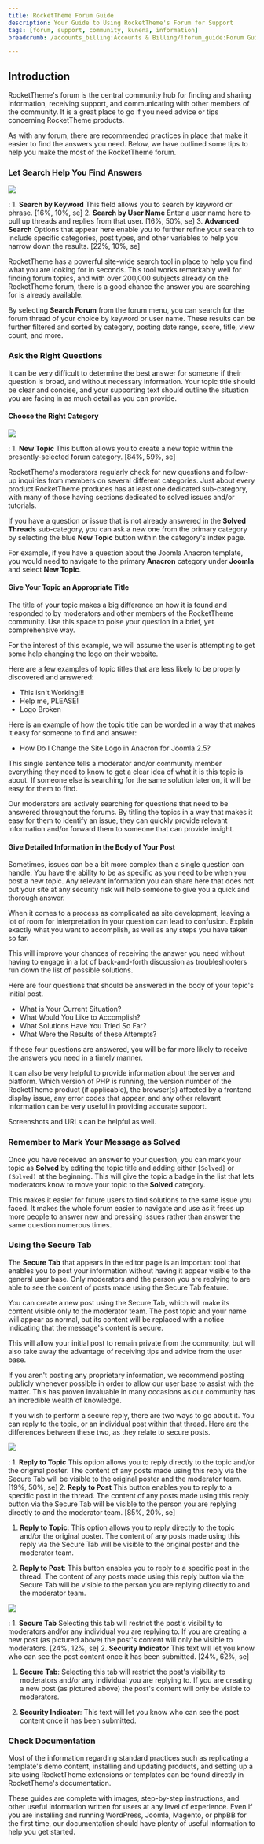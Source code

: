 ```yaml
---
title: RocketTheme Forum Guide
description: Your Guide to Using RocketTheme's Forum for Support
tags: [forum, support, community, kunena, information]
breadcrumb: /accounts_billing:Accounts & Billing/!forum_guide:Forum Guide/

---
```


Introduction
-----

RocketTheme's forum is the central community hub for finding and sharing information, receiving support, and communicating with other members of the community. It is a great place to go if you need advice or tips concerning RocketTheme products.

As with any forum, there are recommended practices in place that make it easier to find the answers you need. Below, we have outlined some tips to help you make the most of the RocketTheme forum.

### Let Search Help You Find Answers

![][forumsearch]

:   1. **Search by Keyword** This field allows you to search by keyword or phrase. [16%, 10%, se]
    2. **Search by User Name** Enter a user name here to pull up threads and replies from that user. [16%, 50%, se]
    3. **Advanced Search** Options that appear here enable you to further refine your search to include specific categories, post types, and other variables to help you narrow down the results. [22%, 10%, se]

RocketTheme has a powerful site-wide search tool in place to help you find what you are looking for in seconds. This tool works remarkably well for finding forum topics, and with over 200,000 subjects already on the RocketTheme forum, there is a good chance the answer you are searching for is already available.

By selecting **Search Forum** from the forum menu, you can search for the forum thread of your choice by keyword or user name. These results can be further filtered and sorted by category, posting date range, score, title, view count, and more.

### Ask the Right Questions

It can be very difficult to determine the best answer for someone if their question is broad, and without necessary information. Your topic title should be clear and concise, and your supporting text should outline the situation you are facing in as much detail as you can provide.

#### Choose the Right Category

![][categoryselection]

:   1. **New Topic** This button allows you to create a new topic within the presently-selected forum category. [84%, 59%, se]

RocketTheme's moderators regularly check for new questions and follow-up inquiries from members on several different categories. Just about every product RocketTheme produces has at least one dedicated sub-category, with many of those having sections dedicated to solved issues and/or tutorials.

If you have a question or issue that is not already answered in the **Solved Threads** sub-category, you can ask a new one from the primary category by selecting the blue **New Topic** button within the category's index page.

For example, if you have a question about the Joomla Anacron template, you would need to navigate to the primary **Anacron** category under **Joomla** and select **New Topic**. 

#### Give Your Topic an Appropriate Title

The title of your topic makes a big difference on how it is found and responded to by moderators and other members of the RocketTheme community. Use this space to poise your question in a brief, yet comprehensive way.

For the interest of this example, we will assume the user is attempting to get some help changing the logo on their website.

Here are a few examples of topic titles that are less likely to be properly discovered and answered:

* This isn't Working!!!
* Help me, PLEASE!
* Logo Broken

Here is an example of how the topic title can be worded in a way that makes it easy for someone to find and answer:

* How Do I Change the Site Logo in Anacron for Joomla 2.5?

This single sentence tells a moderator and/or community member everything they need to know to get a clear idea of what it is this topic is about. If someone else is searching for the same solution later on, it will be easy for them to find.

Our moderators are actively searching for questions that need to be answered throughout the forums. By titling the topics in a way that makes it easy for them to identify an issue, they can quickly provide relevant information and/or forward them to someone that can provide insight.

#### Give Detailed Information in the Body of Your Post

Sometimes, issues can be a bit more complex than a single question can handle. You have the ability to be as specific as you need to be when you post a new topic. Any relevant information you can share here that does not put your site at any security risk will help someone to give you a quick and thorough answer.

When it comes to a process as complicated as site development, leaving a lot of room for interpretation in your question can lead to confusion. Explain exactly what you want to accomplish, as well as any steps you have taken so far. 

This will improve your chances of receiving the answer you need without having to engage in a lot of back-and-forth discussion as troubleshooters run down the list of possible solutions.

Here are four questions that should be answered in the body of your topic's initial post.

* What is Your Current Situation?
* What Would You Like to Accomplish?
* What Solutions Have You Tried So Far?
* What Were the Results of these Attempts?

If these four questions are answered, you will be far more likely to receive the answers you need in a timely manner. 

It can also be very helpful to provide information about the server and platform. Which version of PHP is running, the version number of the RocketTheme product (if applicable), the browser(s) affected by a frontend display issue, any error codes that appear, and any other relevant information can be very useful in providing accurate support.

Screenshots and URLs can be helpful as well.

### Remember to Mark Your Message as Solved

Once you have received an answer to your question, you can mark your topic as **Solved** by editing the topic title and adding either `[Solved]` or `(Solved)` at the beginning. This will give the topic a badge in the list that lets moderators know to move your topic to the **Solved** category.

This makes it easier for future users to find solutions to the same issue you faced. It makes the whole forum easier to navigate and use as it frees up more people to answer new and pressing issues rather than answer the same question numerous times.

### Using the Secure Tab

The **Secure Tab** that appears in the editor page is an important tool that enables you to post your information without having it appear visible to the general user base. Only moderators and the person you are replying to are able to see the content of posts made using the Secure Tab feature.

You can create a new post using the Secure Tab, which will make its content visible only to the moderator team. The post topic and your name will appear as normal, but its content will be replaced with a notice indicating that the message's content is secure.

This will allow your initial post to remain private from the community, but will also take away the advantage of receiving tips and advice from the user base. 

If you aren't posting any proprietary information, we recommend posting publicly whenever possible in order to allow our user base to assist with the matter. This has proven invaluable in many occasions as our community has an incredible wealth of knowledge.

If you wish to perform a secure reply, there are two ways to go about it. You can reply to the topic, or an individual post within that thread. Here are the differences between these two, as they relate to secure posts.

![][securetab1]

:   1. **Reply to Topic** This option allows you to reply directly to the topic and/or the original poster. The content of any posts made using this reply via the Secure Tab will be visible to the original poster and the moderator team. [19%, 50%, se]
    2. **Reply to Post** This button enables you to reply to a specific post in the thread. The content of any posts made using this reply button via the Secure Tab will be visible to the person you are replying directly to and the moderator team. [85%, 20%, se]

1. **Reply to Topic**: This option allows you to reply directly to the topic and/or the original poster. The content of any posts made using this reply via the Secure Tab will be visible to the original poster and the moderator team.

2. **Reply to Post**: This button enables you to reply to a specific post in the thread. The content of any posts made using this reply button via the Secure Tab will be visible to the person you are replying directly to and the moderator team.

![][securetab2]

:   1. **Secure Tab** Selecting this tab will restrict the post's visibility to moderators and/or any individual you are replying to. If you are creating a new post (as pictured above) the post's content will only be visible to moderators. [24%, 12%, se]
    2. **Security Indicator** This text will let you know who can see the post content once it has been submitted. [24%, 62%, se]

1. **Secure Tab**: Selecting this tab will restrict the post's visibility to moderators and/or any individual you are replying to. If you are creating a new post (as pictured above) the post's content will only be visible to moderators.

2. **Security Indicator**: This text will let you know who can see the post content once it has been submitted.

### Check Documentation

Most of the information regarding standard practices such as replicating a template's demo content, installing and updating products, and setting up a site using RocketTheme extensions or templates can be found directly in RocketTheme's documentation. 

These guides are complete with images, step-by-step instructions, and other useful information written for users at any level of experience. Even if you are installing and running WordPress, Joomla, Magento, or phpBB for the first time, our documentation should have plenty of useful information to help you get started.

[forumsearch]: assets/forumsearch.jpg
[categoryselection]: assets/categoryselection.jpg
[securetab1]: assets/securetab_1.jpeg
[securetab2]: assets/securetab_2.jpeg
